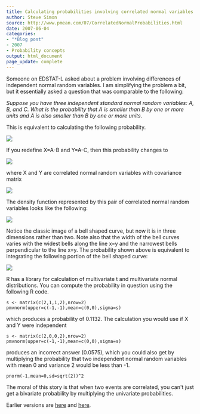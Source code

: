 ```yaml
---
title: Calculating probabilities involving correlated normal variables
author: Steve Simon
source: http://www.pmean.com/07/CorrelatedNormalProbabilities.html
date: 2007-06-04
categories:
- "*Blog post"
- 2007
- Probability concepts
output: html_document
page_update: complete
---
```


Someone on EDSTAT-L asked about a problem involving differences of independent normal random variables. I am simplifying the problem a bit, but it essentially asked a question that was comparable to the following:

*Suppose you have three independent standard normal random variables: A, B, and C. What is the probability that A is smaller than B by one or more units and A is also smaller than B by one or more units.*

<!---More--->

This is equivalent to calculating the following probability.

![](http://www.pmean.com/new-images/07/CorrelatedNormalProbabilities01.gif)

If you redefine X=A-B and Y=A-C, then this probability changes to

![](http://www.pmean.com/new-images/07/CorrelatedNormalProbabilities02.gif)

where X and Y are correlated normal random variables with covariance matrix

![](http://www.pmean.com/new-images/07/CorrelatedNormalProbabilities03.gif)

The density function represented by this pair of correlated normal random variables looks like the following:

![](http://www.pmean.com/new-images/07/CorrelatedNormalProbabilities04.gif)

Notice the classic image of a bell shaped curve, but now it is in three dimensions rather than two. Note also that the width of the bell curves varies with the widest bells along the line x=y and the narrowest bells perpendicular to the line x=y. The probability shown above is equivalent to integrating the following portion of the bell shaped curve:

![](http://www.pmean.com/new-images/07/CorrelatedNormalProbabilities05.gif)

R has a library for calculation of multivariate t and multivariate normal distributions. You can compute the probability in question using the following R code.

```
s <- matrix(c(2,1,1,2),nrow=2)
pmvnorm(upper=c(-1,-1),mean=c(0,0),sigma=s)
```

which produces a probability of 0.1132. The calculation you would use if X and Y were independent

```
s <- matrix(c(2,0,0,2),nrow=2)
pmvnorm(upper=c(-1,-1),mean=c(0,0),sigma=s)
```

produces an incorrect answer (0.0575), which you could also get by multiplying the probability that two independent normal random variables with mean 0 and variance 2 would be less than -1.

```
pnorm(-1,mean=0,sd=sqrt(2))^2
```

The moral of this story is that when two events are correlated, you can't just get a bivariate probability by multiplying the univariate probabilities.

Earlier versions are [here][sim1] and [here][sim2].

[sim1]: http://www.pmean.com/07/CorrelatedNormalProbabilities.html
[sim2]: http://new.pmean.com/correlated-normal-probabilities/
